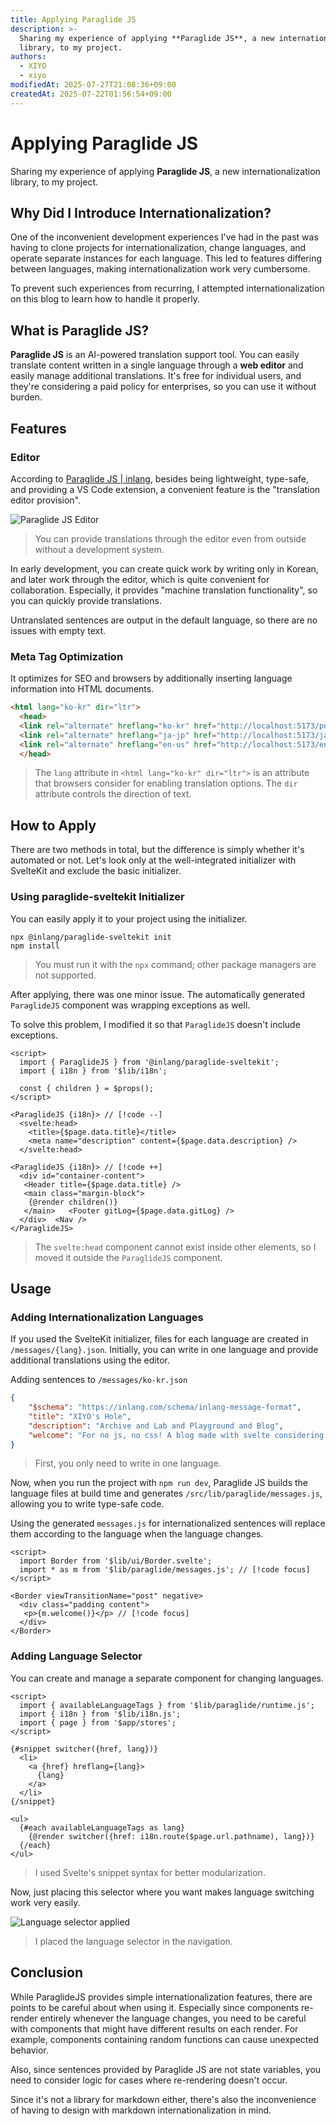 ```yaml
---
title: Applying Paraglide JS
description: >-
  Sharing my experience of applying **Paraglide JS**, a new internationalization
  library, to my project.
authors:
  - XIYO
  - xiyo
modifiedAt: 2025-07-27T21:08:36+09:00
createdAt: 2025-07-22T01:56:54+09:00
---
```

# Applying Paraglide JS

Sharing my experience of applying **Paraglide JS**, a new internationalization library, to my project.

## Why Did I Introduce Internationalization?

One of the inconvenient development experiences I've had in the past was having to clone projects for internationalization, change languages, and operate separate instances for each language. This led to features differing between languages, making internationalization work very cumbersome.

To prevent such experiences from recurring, I attempted internationalization on this blog to learn how to handle it properly.

## What is Paraglide JS?

**Paraglide JS** is an AI-powered translation support tool. You can easily translate content written in a single language through a **web editor** and easily manage additional translations. It's free for individual users, and they're considering a paid policy for enterprises, so you can use it without burden.

## Features

### Editor

According to [Paraglide JS | inlang](https://inlang.com/m/gerre34r/library-inlang-paraglideJs), besides being lightweight, type-safe, and providing a VS Code extension, a convenient feature is the "translation editor provision".

![Paraglide JS Editor](./assets/apply-paraglidjs-20240918153234469.png)
> You can provide translations through the editor even from outside without a development system.

In early development, you can create quick work by writing only in Korean, and later work through the editor, which is quite convenient for collaboration. Especially, it provides "machine translation functionality", so you can quickly provide translations.

Untranslated sentences are output in the default language, so there are no issues with empty text.

### Meta Tag Optimization

It optimizes for SEO and browsers by additionally inserting language information into HTML documents.

```html
<html lang="ko-kr" dir="ltr">
  <head>
  <link rel="alternate" hreflang="ko-kr" href="http://localhost:5173/posts">
  <link rel="alternate" hreflang="ja-jp" href="http://localhost:5173/ja-jp/posts">
  <link rel="alternate" hreflang="en-us" href="http://localhost:5173/en-us/posts">
  </head>
```

> The `lang` attribute in `<html lang="ko-kr" dir="ltr">` is an attribute that browsers consider for enabling translation options. The `dir` attribute controls the direction of text.

## How to Apply

There are two methods in total, but the difference is simply whether it's automated or not.
Let's look only at the well-integrated initializer with SvelteKit and exclude the basic initializer.

### Using paraglide-sveltekit Initializer

You can easily apply it to your project using the initializer.

```shell
npx @inlang/paraglide-sveltekit init
npm install
```

> You must run it with the `npx` command; other package managers are not supported.

After applying, there was one minor issue.
The automatically generated `ParaglideJS` component was wrapping exceptions as well.

To solve this problem, I modified it so that `ParaglideJS` doesn't include exceptions.

```svelte data-title="+layout.svelte"
<script>  
  import { ParaglideJS } from '@inlang/paraglide-sveltekit';  
  import { i18n } from '$lib/i18n';  
  
  const { children } = $props();  
</script>  

<ParaglideJS {i18n}> // [!code --]
  <svelte:head>  
    <title>{$page.data.title}</title>  
    <meta name="description" content={$page.data.description} />  
  </svelte:head>  

<ParaglideJS {i18n}> // [!code ++]
  <div id="container-content">  
   <Header title={$page.data.title} />  
   <main class="margin-block">  
    {@render children()}  
   </main>   <Footer gitLog={$page.data.gitLog} />  
  </div>  <Nav />
</ParaglideJS>
```

> The `svelte:head` component cannot exist inside other elements, so I moved it outside the `ParaglideJS` component.

## Usage

### Adding Internationalization Languages

If you used the SvelteKit initializer, files for each language are created in `/messages/{lang}.json`.
Initially, you can write in one language and provide additional translations using the editor.

Adding sentences to `/messages/ko-kr.json`

```json data-title="ko-kr.json"
{
    "$schema": "https://inlang.com/schema/inlang-message-format",  
    "title": "XIYO's Hole",  
    "description": "Archive and Lab and Playground and Blog",  
    "welcome": "For no js, no css! A blog made with svelte considering even terminal browsers... (Responsiveness improves when JS is enabled!)",  
}
```
> First, you only need to write in one language.

Now, when you run the project with `npm run dev`, Paraglide JS builds the language files at build time and generates `/src/lib/paraglide/messages.js`, allowing you to write type-safe code.

Using the generated `messages.js` for internationalized sentences will replace them according to the language when the language changes.

```svelte data-title="+page.svelte"
<script>  
  import Border from '$lib/ui/Border.svelte';  
  import * as m from '$lib/paraglide/messages.js'; // [!code focus]
</script>  
  
<Border viewTransitionName="post" negative>  
  <div class="padding content">  
   <p>{m.welcome()}</p> // [!code focus]
  </div>
</Border>
```

### Adding Language Selector

You can create and manage a separate component for changing languages.

```svelte data-title="LangSwitch.svelte"
<script>  
  import { availableLanguageTags } from '$lib/paraglide/runtime.js';  
  import { i18n } from '$lib/i18n.js';  
  import { page } from '$app/stores';  
</script>  
  
{#snippet switcher({href, lang})}  
  <li>
    <a {href} hreflang={lang}>  
      {lang}  
    </a>
  </li>
{/snippet}  
  
<ul>  
  {#each availableLanguageTags as lang}  
    {@render switcher({href: i18n.route($page.url.pathname), lang})}  
  {/each}
</ul>
```

> I used Svelte's snippet syntax for better modularization.

Now, just placing this selector where you want makes language switching work very easily.

![Language selector applied](./assets/apply-paraglidjs-20240918161625634.png)

> I placed the language selector in the navigation.

## Conclusion

While ParaglideJS provides simple internationalization features, there are points to be careful about when using it. Especially since components re-render entirely whenever the language changes, you need to be careful with components that might have different results on each render. For example, components containing random functions can cause unexpected behavior.

Also, since sentences provided by Paraglide JS are not state variables, you need to consider logic for cases where re-rendering doesn't occur.

Since it's not a library for markdown either, there's also the inconvenience of having to design with markdown internationalization in mind.
